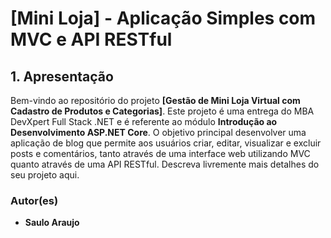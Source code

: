 # **[Mini Loja] - Aplicação Simples com MVC e API RESTful**

## **1. Apresentação**

Bem-vindo ao repositório do projeto **[Gestão de Mini Loja Virtual com Cadastro de Produtos e Categorias]**. Este projeto é uma entrega do MBA DevXpert Full Stack .NET e é referente ao módulo **Introdução ao Desenvolvimento ASP.NET Core**.
O objetivo principal desenvolver uma aplicação de blog que permite aos usuários criar, editar, visualizar e excluir posts e comentários, tanto através de uma interface web utilizando MVC quanto através de uma API RESTful.
Descreva livremente mais detalhes do seu projeto aqui.

### **Autor(es)**
- **Saulo Araujo**
